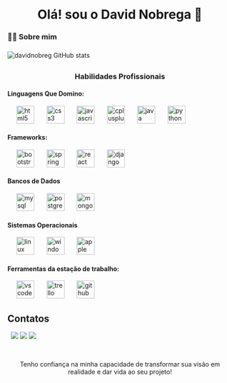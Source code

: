 ###
<h1 align="center">Olá! sou o David Nobrega 👋</h1>

###

<h3 align="left">👩‍💻  Sobre mim</h3>

###

![davidnobreg GitHub stats](https://github-readme-stats.vercel.app/api?username=davidnobreg&show_icons=true&theme=tokyonight)

##
<h3 align="center">Habilidades Profissionais</h3>


#### Linguagens Que Domino:
   <img width="12" />&nbsp;
   <img src="https://cdn.jsdelivr.net/gh/devicons/devicon/icons/html5/html5-original.svg" height="40" alt="html5 logo" />&nbsp;
   <img width="12" />&nbsp;
   <img src="https://cdn.jsdelivr.net/gh/devicons/devicon/icons/css3/css3-original.svg" height="40" alt="css3 logo"  />&nbsp;
   <img width="12" />&nbsp;
   <img src="https://cdn.jsdelivr.net/gh/devicons/devicon/icons/javascript/javascript-original.svg" height="40" alt="javascript logo"  />&nbsp;
   <img width="12" />&nbsp;
   <img src="https://cdn.jsdelivr.net/gh/devicons/devicon/icons/cplusplus/cplusplus-original.svg" height="40" alt="cplusplus logo"  />&nbsp;
   <img width="12" />&nbsp;
   <img src="https://cdn.jsdelivr.net/gh/devicons/devicon/icons/java/java-original.svg" height="40" alt="java logo"  />&nbsp;
   <img width="12" />&nbsp;
   <img src="https://cdn.jsdelivr.net/gh/devicons/devicon/icons/python/python-original.svg" height="40" alt="python logo"  />&nbsp;
   <img width="12" />&nbsp;
   

#### Frameworks:
   <img width="12" />&nbsp;
   <img src="https://cdn.jsdelivr.net/gh/devicons/devicon/icons/bootstrap/bootstrap-original.svg" height="40" alt="bootstrap logo"  />&nbsp;
   <img width="12" />&nbsp;
   <img src="https://cdn.jsdelivr.net/gh/devicons/devicon/icons/spring/spring-original.svg" height="40" alt="spring logo"  />&nbsp;
   <img width="12" />&nbsp;
   <img src="https://cdn.jsdelivr.net/gh/devicons/devicon/icons/react/react-original.svg" height="40" alt="react logo"  />&nbsp;
   <img width="12" />&nbsp;
   <img src="https://cdn.jsdelivr.net/gh/devicons/devicon/icons/django/django-plain.svg" height="40" alt="django logo"  />&nbsp;
   <img width="12" />&nbsp;

#### Bancos de Dados
   <img width="12" />&nbsp;
   <img src="https://cdn.jsdelivr.net/gh/devicons/devicon/icons/mysql/mysql-original.svg" height="40" alt="mysql logo"  />&nbsp;
   <img width="12" />&nbsp;
   <img src="https://cdn.jsdelivr.net/gh/devicons/devicon/icons/postgresql/postgresql-original.svg" height="40" alt="postgresql logo"  />&nbsp;
   <img width="12" />&nbsp;
   <img src="https://cdn.jsdelivr.net/gh/devicons/devicon/icons/mongodb/mongodb-original.svg" height="40" alt="mongodb logo"  />&nbsp;
   <img width="12" />&nbsp;

#### Sistemas Operacionais
   <img width="12" />&nbsp;
   <img src="https://cdn.jsdelivr.net/gh/devicons/devicon/icons/linux/linux-original.svg" height="40" alt="linux logo"  />&nbsp;
   <img width="12" />&nbsp;
   <img src="https://cdn.jsdelivr.net/gh/devicons/devicon/icons/windows8/windows8-original.svg" height="40" alt="windows8 logo"  />&nbsp;
   <img width="12" />&nbsp;
   <img src="https://cdn.jsdelivr.net/gh/devicons/devicon/icons/apple/apple-original.svg" height="40" alt="apple logo"  />&nbsp;

#### Ferramentas da estação de trabalho:
   <img width="12" />&nbsp;
   <img src="https://cdn.jsdelivr.net/gh/devicons/devicon/icons/vscode/vscode-original.svg" height="40" alt="vscode logo"  />&nbsp;
   <img width="12" />&nbsp;
   <img src="https://cdn.jsdelivr.net/gh/devicons/devicon/icons/trello/trello-plain.svg" height="40" alt="trello logo"  />&nbsp;
   <img width="12" />&nbsp;
   <img src="https://cdn.jsdelivr.net/gh/devicons/devicon/icons/github/github-original.svg" height="40" alt="github logo"  />&nbsp;


##

## Contatos

<div>
&nbsp;
   <a href="https://davidnobreg.github.io/Landing-Page/" target="_blank"><img src="https://img.shields.io/badge/Blogger-FF5722?style=for-the-badge&logo=blogger&logoColor=white"></a>
   <a href="https://www.linkedin.com/in/david-santos-260057279/" target="_blank"><img src="https://img.shields.io/badge/LinkedIn-0077B5?style=for-the-badge&logo=linkedin&logoColor=white"></a>
   <a href="mailto:davidsantos@ads.fiponline.edu.br" target="_blank"><img src="https://img.shields.io/badge/Gmail-D14836?style=for-the-badge&logo=gmail&logoColor=white"></a>
</div>

&nbsp;
&nbsp;
<p align="center">Tenho confiança na minha capacidade de transformar sua visão em realidade e dar vida ao seu projeto!</p>
